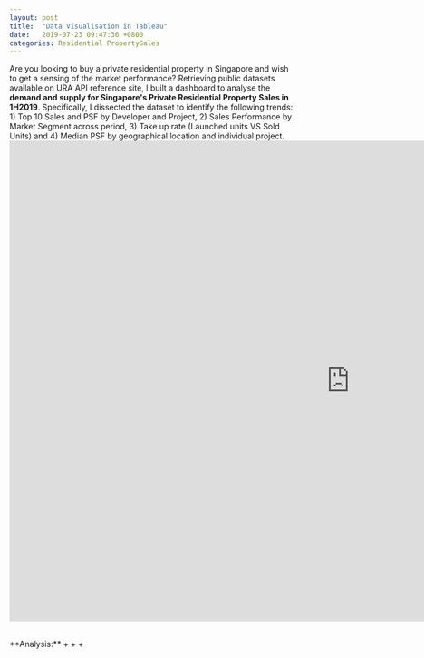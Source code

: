 ```yaml
---
layout: post
title:  "Data Visualisation in Tableau"
date:   2019-07-23 09:47:36 +0800
categories: Residential PropertySales
---
```

Are you looking to buy a private residential property in Singapore and wish to get a sensing of the market performance? Retrieving public datasets available on URA API reference site, I built a dashboard to analyse the **demand and supply for Singapore's Private Residential Property Sales in 1H2019**. Specifically, I dissected the dataset to identify the following trends: 1) Top 10 Sales and PSF by Developer and Project, 2) Sales Performance by Market Segment across period, 3) Take up rate (Launched units VS Sold Units) and 4) Median PSF by geographical location and individual project.<iframe seamless frameborder="0" src="https://public.tableau.com/profile/jamie.lu2833#!/vizhome/SGPrivateResidentialPropertySales1H2019DemandSupply/SingaporePrivateResidentialPropertySales1H2019DemandvsSupply?:embed=yes&:display_count=yes&:showVizHome=no" width = '1200' height = '850' scrolling='yes' ></iframe>    

<br>
**Analysis:**
+
+
+


[songlink]: https://en.wikipedia.org/wiki/Hope_(The_Chainsmokers_song)
[urllib]: https://docs.python.org/3/library/urllib.request.html
[BS]: https://www.crummy.com/software/BeautifulSoup/bs4/doc/

